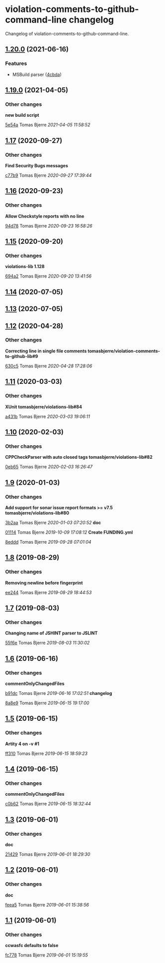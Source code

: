 # violation-comments-to-github-command-line changelog

Changelog of violation-comments-to-github-command-line.

## [1.20.0](https://github.com/tomasbjerre/violation-comments-to-github-command-line/releases/tag/1.20.0) (2021-06-16)



### Features

-  MSBuild parser ([4cbda](https://github.com/tomasbjerre/violation-comments-to-github-command-line/commit/4cbdac0b4aa5bee))  





## [1.19.0](https://github.com/tomasbjerre/violation-comments-to-github-command-line/releases/tag/1.19.0) (2021-04-05)







### Other changes

**new build script**


[5e54a](https://github.com/tomasbjerre/violation-comments-to-github-command-line/commit/5e54a2f6946c0fc) Tomas Bjerre *2021-04-05 11:58:52*

## [1.17](https://github.com/tomasbjerre/violation-comments-to-github-command-line/releases/tag/1.17) (2020-09-27)







### Other changes

**Find Security Bugs messages**


[c77b9](https://github.com/tomasbjerre/violation-comments-to-github-command-line/commit/c77b9eca2fd0433) Tomas Bjerre *2020-09-27 17:39:44*

## [1.16](https://github.com/tomasbjerre/violation-comments-to-github-command-line/releases/tag/1.16) (2020-09-23)







### Other changes

**Allow Checkstyle reports with no line**


[94d78](https://github.com/tomasbjerre/violation-comments-to-github-command-line/commit/94d78875aad9449) Tomas Bjerre *2020-09-23 16:58:26*

## [1.15](https://github.com/tomasbjerre/violation-comments-to-github-command-line/releases/tag/1.15) (2020-09-20)







### Other changes

**violations-lib 1.128**


[694a2](https://github.com/tomasbjerre/violation-comments-to-github-command-line/commit/694a2981eca6c21) Tomas Bjerre *2020-09-20 13:41:56*

## [1.14](https://github.com/tomasbjerre/violation-comments-to-github-command-line/releases/tag/1.14) (2020-07-05)








## [1.13](https://github.com/tomasbjerre/violation-comments-to-github-command-line/releases/tag/1.13) (2020-07-05)








## [1.12](https://github.com/tomasbjerre/violation-comments-to-github-command-line/releases/tag/1.12) (2020-04-28)







### Other changes

**Correcting line in single file comments tomasbjerre/violation-comments-to-github-lib#9**


[630c5](https://github.com/tomasbjerre/violation-comments-to-github-command-line/commit/630c5af651127b4) Tomas Bjerre *2020-04-28 17:28:06*

## [1.11](https://github.com/tomasbjerre/violation-comments-to-github-command-line/releases/tag/1.11) (2020-03-03)







### Other changes

**XUnit tomasbjerre/violations-lib#84**


[a431b](https://github.com/tomasbjerre/violation-comments-to-github-command-line/commit/a431beaf9b6512b) Tomas Bjerre *2020-03-03 19:06:11*

## [1.10](https://github.com/tomasbjerre/violation-comments-to-github-command-line/releases/tag/1.10) (2020-02-03)







### Other changes

**CPPCheckParser with auto closed <error/> tags tomasbjerre/violations-lib#82**


[0eb65](https://github.com/tomasbjerre/violation-comments-to-github-command-line/commit/0eb65f8ecbd2b8d) Tomas Bjerre *2020-02-03 16:26:47*

## [1.9](https://github.com/tomasbjerre/violation-comments-to-github-command-line/releases/tag/1.9) (2020-01-03)







### Other changes

**Add support for sonar issue report formats >= v7.5 tomasbjerre/violations-lib#80**


[3b2aa](https://github.com/tomasbjerre/violation-comments-to-github-command-line/commit/3b2aa4d5e2c23dc) Tomas Bjerre *2020-01-03 07:20:52*
**doc**


[01114](https://github.com/tomasbjerre/violation-comments-to-github-command-line/commit/0111400a5b42592) Tomas Bjerre *2019-10-09 17:08:12*
**Create FUNDING.yml**


[8eddd](https://github.com/tomasbjerre/violation-comments-to-github-command-line/commit/8eddd0e18489646) Tomas Bjerre *2019-09-28 07:01:04*

## [1.8](https://github.com/tomasbjerre/violation-comments-to-github-command-line/releases/tag/1.8) (2019-08-29)







### Other changes

**Removing newline before fingerprint**


[ee244](https://github.com/tomasbjerre/violation-comments-to-github-command-line/commit/ee2443ff5cda2fb) Tomas Bjerre *2019-08-29 18:44:53*

## [1.7](https://github.com/tomasbjerre/violation-comments-to-github-command-line/releases/tag/1.7) (2019-08-03)







### Other changes

**Changing name of JSHINT parser to JSLINT**


[55f6e](https://github.com/tomasbjerre/violation-comments-to-github-command-line/commit/55f6e5c1a3c2ed2) Tomas Bjerre *2019-08-03 11:30:02*

## [1.6](https://github.com/tomasbjerre/violation-comments-to-github-command-line/releases/tag/1.6) (2019-06-16)







### Other changes

**commentOnlyChangedFiles**


[b91dc](https://github.com/tomasbjerre/violation-comments-to-github-command-line/commit/b91dcbc309ee169) Tomas Bjerre *2019-06-16 17:02:51*
**changelog**


[8a8e9](https://github.com/tomasbjerre/violation-comments-to-github-command-line/commit/8a8e99d38d60459) Tomas Bjerre *2019-06-15 19:17:00*

## [1.5](https://github.com/tomasbjerre/violation-comments-to-github-command-line/releases/tag/1.5) (2019-06-15)







### Other changes

**Artity 4 on -v #1**


[ff310](https://github.com/tomasbjerre/violation-comments-to-github-command-line/commit/ff310afb9bfab97) Tomas Bjerre *2019-06-15 18:59:23*

## [1.4](https://github.com/tomasbjerre/violation-comments-to-github-command-line/releases/tag/1.4) (2019-06-15)







### Other changes

**commentOnlyChangedFiles**


[c0b62](https://github.com/tomasbjerre/violation-comments-to-github-command-line/commit/c0b62105bedfe56) Tomas Bjerre *2019-06-15 18:32:44*

## [1.3](https://github.com/tomasbjerre/violation-comments-to-github-command-line/releases/tag/1.3) (2019-06-01)







### Other changes

**doc**


[21429](https://github.com/tomasbjerre/violation-comments-to-github-command-line/commit/21429f338acd5d7) Tomas Bjerre *2019-06-01 18:29:30*

## [1.2](https://github.com/tomasbjerre/violation-comments-to-github-command-line/releases/tag/1.2) (2019-06-01)







### Other changes

**doc**


[feea5](https://github.com/tomasbjerre/violation-comments-to-github-command-line/commit/feea5d572efef7c) Tomas Bjerre *2019-06-01 15:38:56*

## [1.1](https://github.com/tomasbjerre/violation-comments-to-github-command-line/releases/tag/1.1) (2019-06-01)







### Other changes

**ccwasfc defaults to false**


[fc778](https://github.com/tomasbjerre/violation-comments-to-github-command-line/commit/fc7781d9bde9bf8) Tomas Bjerre *2019-06-01 15:19:55*

    